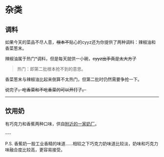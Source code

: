 # 杂类

## 调料

如果今天的菜品不尽人意，<s>根本不</s>贴心的cyyz还为你提供了两种调料：辣椒油和香菜葱末。

辣椒油属于</i>热门</i>\*调料，但是每天就供一小碗，<s></i>cyyz出手真是太大方了</i></s>
> 热门：即第二批根本抢不到的意思。

香菜葱末与辣椒油比起来倒算不太热门，但第二批时仍然需要争抢一下。

<s>说完了，吃香菜和不吃香菜的可以开打了。</s>

---

## 饮用奶

有巧克力和香蕉两种口味，供自[附近的一家奶厂](http://www.qdmilk.com/index.html)。

\---

P.S. 香蕉奶一股工业香精的味道……相较之下巧克力奶味道比较淡，奶味和巧克力味融合度比较高，更容易接受。